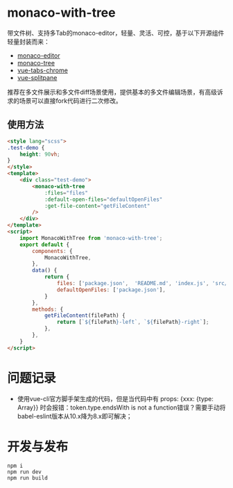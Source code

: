 # monaco-with-tree

带文件树、支持多Tab的monaco-editor，轻量、灵活、可控，基于以下开源组件轻量封装而来：

* [monaco-editor](https://github.com/microsoft/monaco-editor)
* [monaco-tree](https://github.com/BlueMagnificent/monaco-tree)
* [vue-tabs-chrome](https://github.com/viewweiwu/vue-tabs-chrome)
* [vue-splitpane](https://github.com/PanJiaChen/vue-split-pane)

推荐在多文件展示和多文件diff场景使用，提供基本的多文件编辑场景，有高级诉求的场景可以直接fork代码进行二次修改。

## 使用方法

```html
<style lang="scss">
.test-demo {
    height: 90vh;
}
</style>
<template>
    <div class="test-demo">
        <monaco-with-tree
            :files="files"
            :default-open-files="defaultOpenFiles"
            :get-file-content="getFileContent"
        />
    </div>
</template>
<script>
    import MonacoWithTree from 'monaco-with-tree';
    export default {
        components: {
            MonacoWithTree,
        },
        data() {
            return {
                files: ['package.json',  'README.md', 'index.js', 'src/test.js', 'src/index.js', 'public/index.html'],
                defaultOpenFiles: ['package.json'],
            }
        },
        methods: {
            getFileContent(filePath) {
                return [`${filePath}-left`, `${filePath}-right`];
            },
        },
    }
</script>
```

# 问题记录

* 使用vue-cli官方脚手架生成的代码，但是当代码中有 props: {xxx: {type: Array}} 时会报错：token.type.endsWith is not a function错误？需要手动将babel-eslint版本从10.x降为8.x即可解决；

# 开发与发布

```
npm i
npm run dev
npm run build
```
